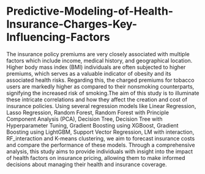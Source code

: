 # Predictive-Modeling-of-Health-Insurance-Charges-Key-Influencing-Factors

The insurance policy premiums are very closely associated with multiple factors
which include income, medical history, and geographical location. Higher body
mass index (BMI) individuals are often subjected to higher premiums, which
serves as a valuable indicator of obesity and its associated health risks. Regarding
this, the charged premiums for tobacco users are markedly higher as compared to
their nonsmoking counterparts, signifying the increased risk of smoking.The aim of
this study is to illuminate these intricate correlations and how they affect the
creation and cost of insurance policies. Using several regression models like Linear
Regression, Lasso Regression, Random Forest, Random Forest with Principle
Component Analysis (PCA), Decision Tree, Decision Tree with Hyperparameter
Tuning, Gradient Boosting using XGBoost, Gradient Boosting using LightGBM,
Support Vector Regression, LM with interaction, RF_interaction and K-means
clustering, we aim to forecast insurance costs and compare the performance of
these models. Through a comprehensive analysis, this study aims to provide
individuals with insight into the impact of health factors on insurance pricing,
allowing them to make informed decisions about managing their health and
insurance coverage.
